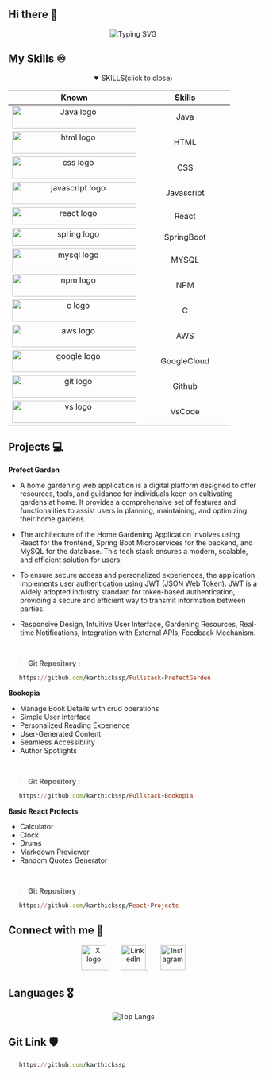 ## Hi there 👋

<div align="center">

![Typing SVG](https://readme-typing-svg.herokuapp.com?font=Bungee+Spice&weight=300&size=25&pause=1200&color=FF0000&random=false&width=500&lines=+I'm+Karthick.+Fullstack+Developer++%E2%9C%A8)

</div>


## My Skills ♾️

<div align="center">
<details open>
<summary> SKILLS(click to close) </summary>

| Known | &ensp; &ensp; &ensp; &ensp; &ensp;   Skills &ensp; &ensp; &ensp; &ensp; &ensp; |
|:-----:|:---------:|
| <img src="https://cdn.jsdelivr.net/gh/devicons/devicon/icons/java/java-original.svg" height="45" width="250" alt="Java logo"/>| Java |
| <img src="https://cdn.jsdelivr.net/gh/devicons/devicon/icons/html5/html5-original.svg" height="45" width="250" alt="html logo"/> | HTML |
| <img src="https://cdn.jsdelivr.net/gh/devicons/devicon/icons/css3/css3-original.svg" height="45" width="250" alt="css logo"/> | CSS |
| <img src="https://cdn.jsdelivr.net/gh/devicons/devicon/icons/javascript/javascript-original.svg" height="45" width="250" alt="javascript logo"/> | Javascript |
| <img src="https://cdn.jsdelivr.net/gh/devicons/devicon/icons/react/react-original.svg" height="36" width="250" alt="react logo"/> | React |
| <img src="https://cdn.jsdelivr.net/gh/devicons/devicon/icons/spring/spring-original.svg" height="36" width="250" alt="spring logo"/> | SpringBoot |
| <img src="https://cdn.jsdelivr.net/gh/devicons/devicon/icons/mysql/mysql-original.svg" height="45" width="250" alt="mysql logo"/> | MYSQL |
| <img src="https://cdn.jsdelivr.net/gh/devicons/devicon/icons/npm/npm-original-wordmark.svg" height="45" width="250" alt="npm logo"/> | NPM |
| <img src="https://cdn.jsdelivr.net/gh/devicons/devicon/icons/c/c-original.svg" height="45" width="250" alt="c logo"/> | C |
| <img src="https://cdn.jsdelivr.net/gh/devicons/devicon/icons/amazonwebservices/amazonwebservices-original-wordmark.svg" height="45" width="250" alt="aws logo"/> | AWS |
| <img src="https://cdn.jsdelivr.net/gh/devicons/devicon/icons/googlecloud/googlecloud-original.svg" height="45" width="250" alt="google logo"/> | GoogleCloud |
| <img src="https://cdn.jsdelivr.net/gh/devicons/devicon/icons/github/github-original.svg" height="45" width="250" alt="git logo"/> | Github |
| <img src="https://cdn.jsdelivr.net/gh/devicons/devicon/icons/vscode/vscode-original.svg" height="45" width="250" alt="vs logo"/> | VsCode |
</details>
</div>

## Projects 💻

**Prefect Garden**

- A home gardening web application is a digital platform designed to offer resources, tools, and guidance for individuals keen on cultivating gardens at home. It provides a comprehensive set of features and functionalities to assist users in planning, maintaining, and optimizing their home gardens.

- The architecture of the Home Gardening Application involves using React for the frontend, Spring Boot Microservices for the backend, and MySQL for the database. This tech stack ensures a modern, scalable, and efficient solution for users.

- To ensure secure access and personalized experiences, the application implements user authentication using JWT (JSON Web Token). JWT is a widely adopted industry standard for token-based authentication, providing a secure and efficient way to transmit information between parties.

- Responsive Design, Intuitive User Interface, Gardening Resources, Real-time Notifications, Integration with External APIs, Feedback Mechanism.
<br/>

> **Git Repository :**
```ruby
   https://github.com/karthickssp/Fullstack-PrefectGarden
```
  
**Bookopia**
- Manage Book Details with crud operations
- Simple User Interface
- Personalized Reading Experience
- User-Generated Content
- Seamless Accessibility
- Author Spotlights
<br/>

> **Git Repository :**
```ruby
   https://github.com/karthickssp/Fullstack-Bookopia
```
  
**Basic React Profects**
- Calculator
- Clock
- Drums
- Markdown Previewer
- Random Quotes Generator
<br/>

> **Git Repository :**
```ruby
   https://github.com/karthickssp/React-Projects
```


## Connect with me 📱

<div align="center">
  <a href="https://X.com/karthick_ssp" target="_blank" style="margin-right: 10px;">
  <img src="https://seeklogo.com/images/T/twitter-x-logo-0339F999CF-seeklogo.com.png?v=638264860180000000" height="50" alt="X logo" />
</a> &nbsp; &nbsp;

<a href="https://www.linkedin.com/in/karthickssp-90805v96570/" target="_blank" style="margin-right: 10px;">
  <img src="https://cdn.jsdelivr.net/gh/devicons/devicon/icons/linkedin/linkedin-original.svg" height="50" alt="LinkedIn" />
</a> &nbsp; &nbsp;

<a href="https://instagram.com/karthick_ssp" target="_blank">
  <img src="https://johnhoward.on.ca/peterborough/wp-content/uploads/sites/12/2021/03/instagram-logo-svg-vector-for-print.svg" height="50" alt="Instagram" />
</a>

</div>

## Languages 🎖️

<div align="center">
  
![Top Langs](https://github-readme-stats.vercel.app/api/top-langs/?username=karthickssp&layout=compact&theme=dracula&hide_border=true)

 </div>


## Git Link 🛡️
```ruby
   https://github.com/karthickssp
```
